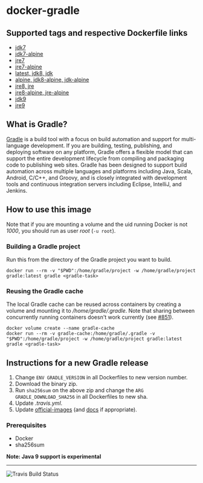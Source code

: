# docker-gradle

## Supported tags and respective Dockerfile links

* [jdk7](https://github.com/keeganwitt/docker-gradle/blob/master/jdk7/Dockerfile)
* [jdk7-alpine](https://github.com/keeganwitt/docker-gradle/blob/master/jdk7-alpine/Dockerfile)
* [jre7](https://github.com/keeganwitt/docker-gradle/blob/master/jre7/Dockerfile)
* [jre7-alpine](https://github.com/keeganwitt/docker-gradle/blob/master/jre7-alpine/Dockerfile)
* [latest, jdk8, jdk](https://github.com/keeganwitt/docker-gradle/blob/master/jdk8/Dockerfile)
* [alpine, jdk8-alpine, jdk-alpine](https://github.com/keeganwitt/docker-gradle/blob/master/jdk8-alpine/Dockerfile)
* [jre8, jre](https://github.com/keeganwitt/docker-gradle/blob/master/jre8/Dockerfile)
* [jre8-alpine, jre-alpine](https://github.com/keeganwitt/docker-gradle/blob/master/jre8-alpine/Dockerfile)
* [jdk9](https://github.com/keeganwitt/docker-gradle/blob/master/jdk9/Dockerfile)
* [jre9](https://github.com/keeganwitt/docker-gradle/blob/master/jre9/Dockerfile)

## What is Gradle?

[Gradle](https://gradle.org/) is a build tool with a focus on build automation and support for multi-language development. If you are building, testing, publishing, and deploying software on any platform, Gradle offers a flexible model that can support the entire development lifecycle from compiling and packaging code to publishing web sites. Gradle has been designed to support build automation across multiple languages and platforms including Java, Scala, Android, C/C++, and Groovy, and is closely integrated with development tools and continuous integration servers including Eclipse, IntelliJ, and Jenkins.

## How to use this image

Note that if you are mounting a volume and the uid running Docker is not _1000_, you should run as user _root_ (`-u root`).

### Building a Gradle project

Run this from the directory of the Gradle project you want to build.

`docker run --rm -v "$PWD":/home/gradle/project -w /home/gradle/project gradle:latest gradle <gradle-task>`

### Reusing the Gradle cache

The local Gradle cache can be reused across containers by creating a volume and mounting it to _/home/gradle/.gradle_.
Note that sharing between concurrently running containers doesn't work currently
(see [#851](https://github.com/gradle/gradle/issues/851)).

```
docker volume create --name gradle-cache
docker run --rm -v gradle-cache:/home/gradle/.gradle -v "$PWD":/home/gradle/project -w /home/gradle/project gradle:latest gradle <gradle-task>
```

## Instructions for a new Gradle release

1. Change `ENV GRADLE_VERSION` in all Dockerfiles to new version number.
1. Download the binary zip.
1. Run `sha256sum` on the above zip and change the `ARG GRADLE_DOWNLOAD_SHA256` in all Dockerfiles to new sha.
1. Update _.travis.yml_.
1. Update [official-images](https://github.com/docker-library/official-images) (and [docs](https://github.com/docker-library/docs) if appropriate).

### Prerequisites

* Docker
* sha256sum

**Note: Java 9 support is experimental**

---
![Travis Build Status](https://travis-ci.org/keeganwitt/docker-gradle.svg?branch=master)
